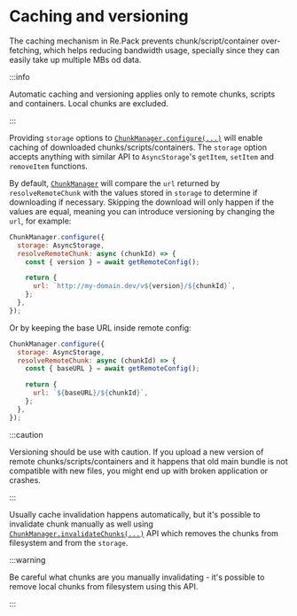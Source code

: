 # Caching and versioning

The caching mechanism in Re.Pack prevents chunk/script/container over-fetching, which helps reducing
bandwidth usage, specially since they can easily take up multiple MBs od data.

:::info

Automatic caching and versioning applies only to remote chunks, scripts and containers. Local chunks
are excluded.

:::

Providing `storage` options to
[`ChunkManager.configure(...)`](../../api/react-native/classes/ChunkManager#configure) will enable
caching of downloaded chunks/scripts/containers. The `storage` option accepts anything with similar
API to `AsyncStorage`'s `getItem`, `setItem` and `removeItem` functions.

By default, [`ChunkManager`](../../api/react-native/classes/ChunkManager) will compare the `url`
returned by `resolveRemoteChunk` with the values stored in `storage` to determine if downloading if
necessary. Skipping the download will only happen if the values are equal, meaning you can introduce
versioning by changing the `url`, for example:

```js
ChunkManager.configure({
  storage: AsyncStorage,
  resolveRemoteChunk: async (chunkId) => {
    const { version } = await getRemoteConfig();

    return {
      url: `http://my-domain.dev/v${version}/${chunkId}`,
    };
  },
});
```

Or by keeping the base URL inside remote config:

```js
ChunkManager.configure({
  storage: AsyncStorage,
  resolveRemoteChunk: async (chunkId) => {
    const { baseURL } = await getRemoteConfig();

    return {
      url: `${baseURL}/${chunkId}`,
    };
  },
});
```

:::caution

Versioning should be use with caution. If you upload a new version of remote
chunks/scripts/containers and it happens that old main bundle is not compatible with new files, you
might end up with broken application or crashes.

:::

Usually cache invalidation happens automatically, but it's possible to invalidate chunk manually as
well using [`ChunkManager.invalidateChunks(...)`](../../api/react-native/classes/ChunkManager#invalidatechunks)
API which removes the chunks from filesystem and from the `storage`.

:::warning

Be careful what chunks are you manually invalidating - it's possible to remove local chunks from
filesystem using this API.

:::
